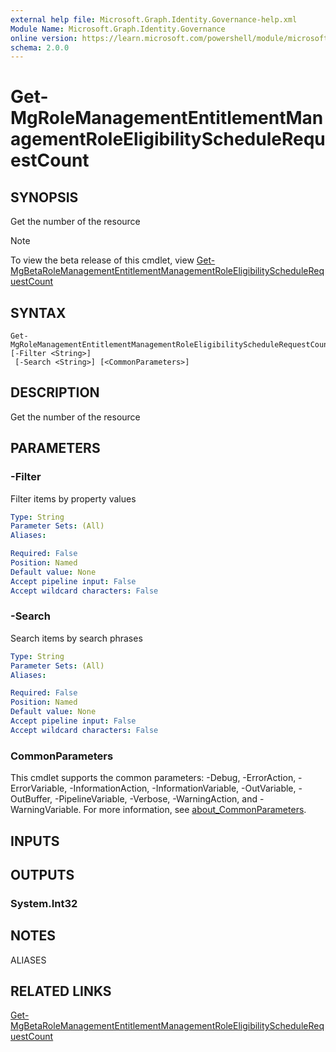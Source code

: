 ```yaml
---
external help file: Microsoft.Graph.Identity.Governance-help.xml
Module Name: Microsoft.Graph.Identity.Governance
online version: https://learn.microsoft.com/powershell/module/microsoft.graph.identity.governance/get-mgrolemanagemententitlementmanagementroleeligibilityschedulerequestcount
schema: 2.0.0
---
```


# Get-MgRoleManagementEntitlementManagementRoleEligibilityScheduleRequestCount

## SYNOPSIS
Get the number of the resource

> [!NOTE]
> To view the beta release of this cmdlet, view [Get-MgBetaRoleManagementEntitlementManagementRoleEligibilityScheduleRequestCount](/powershell/module/Microsoft.Graph.Beta.Identity.Governance/Get-MgBetaRoleManagementEntitlementManagementRoleEligibilityScheduleRequestCount?view=graph-powershell-beta)

## SYNTAX

```
Get-MgRoleManagementEntitlementManagementRoleEligibilityScheduleRequestCount [-Filter <String>]
 [-Search <String>] [<CommonParameters>]
```

## DESCRIPTION
Get the number of the resource

## PARAMETERS

### -Filter
Filter items by property values

```yaml
Type: String
Parameter Sets: (All)
Aliases:

Required: False
Position: Named
Default value: None
Accept pipeline input: False
Accept wildcard characters: False
```

### -Search
Search items by search phrases

```yaml
Type: String
Parameter Sets: (All)
Aliases:

Required: False
Position: Named
Default value: None
Accept pipeline input: False
Accept wildcard characters: False
```

### CommonParameters
This cmdlet supports the common parameters: -Debug, -ErrorAction, -ErrorVariable, -InformationAction, -InformationVariable, -OutVariable, -OutBuffer, -PipelineVariable, -Verbose, -WarningAction, and -WarningVariable. For more information, see [about_CommonParameters](http://go.microsoft.com/fwlink/?LinkID=113216).

## INPUTS

## OUTPUTS

### System.Int32
## NOTES

ALIASES

## RELATED LINKS
[Get-MgBetaRoleManagementEntitlementManagementRoleEligibilityScheduleRequestCount](/powershell/module/Microsoft.Graph.Beta.Identity.Governance/Get-MgBetaRoleManagementEntitlementManagementRoleEligibilityScheduleRequestCount?view=graph-powershell-beta)

